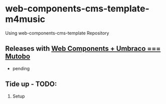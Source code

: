 # web-components-cms-template-m4music
Using web-components-cms-template Repository

## Releases with [Web Components + Umbraco === Mutobo](http://mutobo.ch/)

- pending

## Tide up - TODO:

1. Setup
